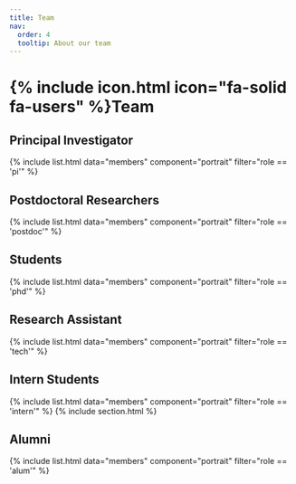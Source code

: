 ```yaml
---
title: Team
nav:
  order: 4
  tooltip: About our team
---
```


# {% include icon.html icon="fa-solid fa-users" %}Team
## Principal Investigator
{% include list.html data="members" component="portrait" filter="role == 'pi'" %}
## Postdoctoral Researchers
{% include list.html data="members" component="portrait" filter="role == 'postdoc'" %}
## Students
{% include list.html data="members" component="portrait" filter="role == 'phd'" %}
## Research Assistant
{% include list.html data="members" component="portrait" filter="role == 'tech'" %}
## Intern Students
{% include list.html data="members" component="portrait" filter="role == 'intern'" %}
{% include section.html %}
## Alumni
{% include list.html data="members" component="portrait" filter="role == 'alum'" %}
